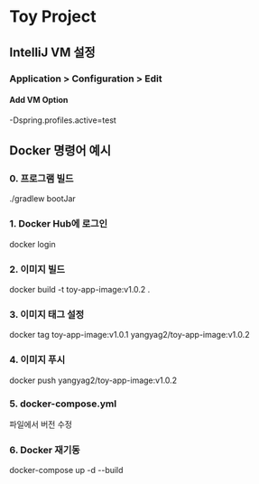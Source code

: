 # Toy Project

## IntelliJ VM 설정
### Application > Configuration > Edit
#### Add VM Option
-Dspring.profiles.active=test


## Docker 명령어 예시
### 0. 프로그램 빌드
./gradlew bootJar

### 1. Docker Hub에 로그인
docker login

### 2. 이미지 빌드
docker build -t toy-app-image:v1.0.2 .

### 3. 이미지 태그 설정
docker tag toy-app-image:v1.0.1 yangyag2/toy-app-image:v1.0.2

### 4. 이미지 푸시
docker push yangyag2/toy-app-image:v1.0.2

### 5. docker-compose.yml
파일에서 버전 수정

### 6. Docker 재기동
docker-compose up -d --build
